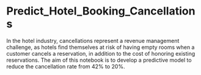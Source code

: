 # Predict_Hotel_Booking_Cancellations
In the hotel industry, cancellations represent a revenue management challenge, as hotels find themselves at risk of having empty rooms when a customer cancels a reservation, in addition to the cost of honoring existing reservations. The aim of this notebook is to develop a predictive model to reduce the cancellation rate from 42% to 20%. 
